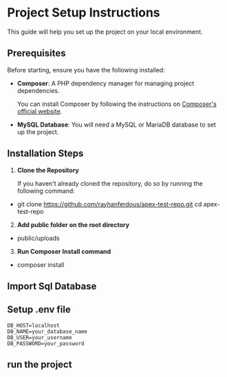 # Project Setup Instructions

This guide will help you set up the project on your local environment.

## Prerequisites

Before starting, ensure you have the following installed:

- **Composer**: A PHP dependency manager for managing project dependencies.

  You can install Composer by following the instructions on [Composer's official website](https://getcomposer.org/download/).

- **MySQL Database**: You will need a MySQL or MariaDB database to set up the project.

## Installation Steps

1. **Clone the Repository**

   If you haven't already cloned the repository, do so by running the following command:

- git clone https://github.com/rayhanferdous/apex-test-repo.git
  cd apex-test-repo

2. **Add public folder on the root directory**

- public/uploads

3. **Run Composer Install command**

- composer install


## Import Sql Database

## Setup .env file

    DB_HOST=localhost
    DB_NAME=your_database_name
    DB_USER=your_username
    DB_PASSWORD=your_password

## run the project

